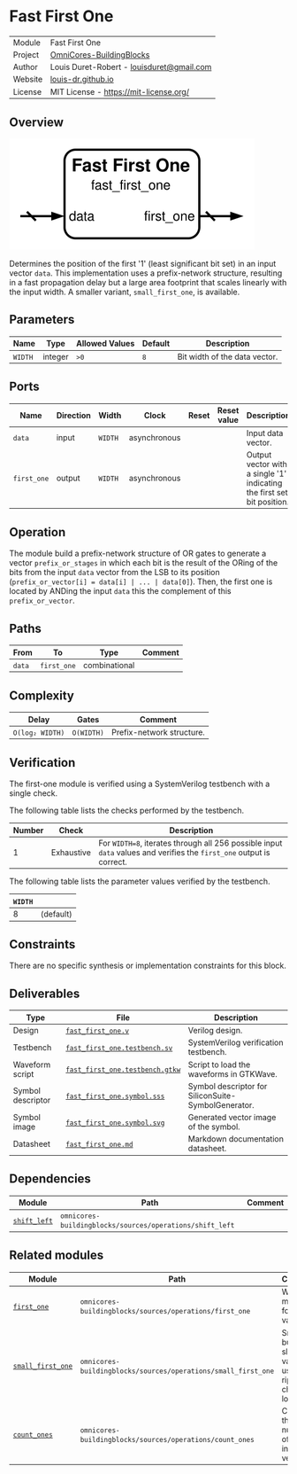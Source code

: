 # Fast First One

|         |                                                                                  |
| ------- | -------------------------------------------------------------------------------- |
| Module  | Fast First One                                                                   |
| Project | [OmniCores-BuildingBlocks](https://github.com/Louis-DR/OmniCores-BuildingBlocks) |
| Author  | Louis Duret-Robert - [louisduret@gmail.com](mailto:louisduret@gmail.com)         |
| Website | [louis-dr.github.io](https://louis-dr.github.io)                                 |
| License | MIT License - https://mit-license.org/                                           |

## Overview

![fast_first_one](fast_first_one.symbol.svg)

Determines the position of the first '1' (least significant bit set) in an input vector `data`. This implementation uses a prefix-network structure, resulting in a fast propagation delay but a large area footprint that scales linearly with the input width. A smaller variant, `small_first_one`, is available.

## Parameters

| Name    | Type    | Allowed Values | Default | Description                   |
| ------- | ------- | -------------- | ------- | ----------------------------- |
| `WIDTH` | integer | `>0`           | `8`     | Bit width of the data vector. |

## Ports

| Name        | Direction | Width   | Clock        | Reset | Reset value | Description                                                            |
| ----------- | --------- | ------- | ------------ | ----- | ----------- | ---------------------------------------------------------------------- |
| `data`      | input     | `WIDTH` | asynchronous |       |             | Input data vector.                                                     |
| `first_one` | output    | `WIDTH` | asynchronous |       |             | Output vector with a single '1' indicating the first set bit position. |

## Operation

The module build a prefix-network structure of OR gates to generate a vector `prefix_or_stages` in which each bit is the result of the ORing of the bits from the input `data` vector from the LSB to its position (`prefix_or_vector[i] = data[i] | ... | data[0]`). Then, the first one is located by ANDing the input `data` this the complement of this `prefix_or_vector`.

## Paths

| From   | To          | Type          | Comment |
| ------ | ----------- | ------------- | ------- |
| `data` | `first_one` | combinational |         |

## Complexity

| Delay           | Gates      | Comment                   |
| --------------- | ---------- | ------------------------- |
| `O(log₂ WIDTH)` | `O(WIDTH)` | Prefix-network structure. |

## Verification

The first-one module is verified using a SystemVerilog testbench with a single check.

The following table lists the checks performed by the testbench.

| Number | Check      | Description                                                                                                          |
| ------ | ---------- | -------------------------------------------------------------------------------------------------------------------- |
| 1      | Exhaustive | For `WIDTH=8`, iterates through all 256 possible input `data` values and verifies the `first_one` output is correct. |

The following table lists the parameter values verified by the testbench.

| `WIDTH` |           |
| ------- | --------- |
| 8       | (default) |

## Constraints

There are no specific synthesis or implementation constraints for this block.

## Deliverables

| Type              | File                                                             | Description                                         |
| ----------------- | ---------------------------------------------------------------- | --------------------------------------------------- |
| Design            | [`fast_first_one.v`](fast_first_one.v)                           | Verilog design.                                     |
| Testbench         | [`fast_first_one.testbench.sv`](fast_first_one.testbench.sv)     | SystemVerilog verification testbench.               |
| Waveform script   | [`fast_first_one.testbench.gtkw`](fast_first_one.testbench.gtkw) | Script to load the waveforms in GTKWave.            |
| Symbol descriptor | [`fast_first_one.symbol.sss`](fast_first_one.symbol.sss)         | Symbol descriptor for SiliconSuite-SymbolGenerator. |
| Symbol image      | [`fast_first_one.symbol.svg`](fast_first_one.symbol.svg)         | Generated vector image of the symbol.               |
| Datasheet         | [`fast_first_one.md`](fast_first_one.md)                         | Markdown documentation datasheet.                   |

## Dependencies

| Module                                                    | Path                                                     | Comment |
| --------------------------------------------------------- | -------------------------------------------------------- | ------- |
| [`shift_left`](../../operations/shift_left/shift_left.md) | `omnicores-buildingblocks/sources/operations/shift_left` |         |

## Related modules

| Module                                                     | Path                                                          | Comment                                              |
| ---------------------------------------------------------- | ------------------------------------------------------------- | ---------------------------------------------------- |
| [`first_one`](../first_one/first_one.md)                   | `omnicores-buildingblocks/sources/operations/first_one`       | Wrapper module for the variants.                     |
| [`small_first_one`](../small_first_one/small_first_one.md) | `omnicores-buildingblocks/sources/operations/small_first_one` | Smaller but slower variant using ripple-chain logic. |
| [`count_ones`](../count_ones/count_ones.md)                | `omnicores-buildingblocks/sources/operations/count_ones`      | Counts the total number of set bits in a vector.     |
